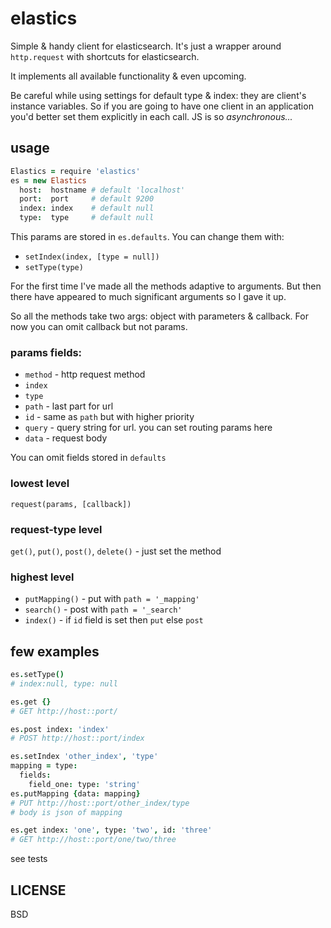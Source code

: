 # elastics
Simple & handy client for elasticsearch. It's just a wrapper around
`http.request` with shortcuts for elasticsearch.

It implements all available functionality & even upcoming.

Be careful while using settings for default type & index: they are client's
instance variables. So if you are going to have one client in an application
you'd better set them explicitly in each call. JS is so _asynchronous..._

## usage

```coffee
Elastics = require 'elastics'
es = new Elastics
  host:  hostname # default 'localhost'
  port:  port     # default 9200
  index: index    # default null
  type:  type     # default null
```

This params are stored in `es.defaults`. You can change them with:

- `setIndex(index, [type = null])`
- `setType(type)`

For the first time I've made all the methods adaptive to arguments. But then
there have appeared to much significant arguments so I gave it up.

So all the methods take two args: object with parameters & callback.
For now you can omit callback but not params.

### params fields:
- `method` - http request method
- `index`
- `type`
- `path` - last part for url
- `id` - same as `path` but with higher priority
- `query` - query string for url. you can set routing params here
- `data` - request body

You can omit fields stored in `defaults`

### lowest level
`request(params, [callback])`

### request-type level
`get()`, `put()`, `post()`, `delete()` - just set the method

### highest level
- `putMapping()` - put with `path = '_mapping'`
- `search()` - post with `path = '_search'`
- `index()` - if `id` field is set then `put` else `post`

## few examples
```coffee
es.setType()
# index:null, type: null

es.get {}
# GET http://host::port/

es.post index: 'index'
# POST http://host::port/index

es.setIndex 'other_index', 'type'
mapping = type:
  fields:
    field_one: type: 'string'
es.putMapping {data: mapping}
# PUT http://host::port/other_index/type
# body is json of mapping

es.get index: 'one', type: 'two', id: 'three'
# GET http://host::port/one/two/three
```

see tests

## LICENSE
BSD
